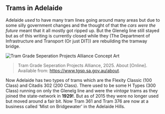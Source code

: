 ## Trams in Adelaide

Adelaide *used* to have many tram lines going around many areas but due to some silly government changes and the thought of that the *cars were the future* meant that it all mostly got ripped up. But the Glenelg line still stayed but as of this writing is currently closed while they (The Department of Infrastructure and Transport (Or just DIT)) are rebuilding the tramway bridge.

![Tram Grade Seperation Projects Alliance Concept Art](BennyGaming635/blog/images/2025-12-06-tram-bridge.png)
> Tram Grade Seperation Projects Alliance, 2025. About [Online]. Available from: https://www.tgsp.sa.gov.au/about.

Now Adelaide has two types of trams which are the Flexity Classic (100 Class) and Citadis 302 (200 Class). There used to be some H Types (300 Class) running on only the Glenelg line and were the *vintage* trams as they joined the state-network in **1929!**. But as of 2015 they were no longer used but moved around a fair bit. Now Tram 361 and Tram 376 are now at a business called 'Mist on Bridgewater' in the Adelaide Hills.